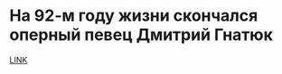 # На 92-м году жизни скончался оперный певец Дмитрий Гнатюк



[LINK](https://varlamov.ru/1685950.html)